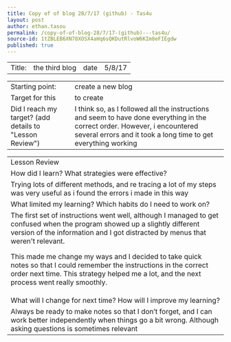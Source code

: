 ```yaml
---
title: Copy of of blog 28/7/17 (github) - Tas4u
layout: post
author: ethan.tasou
permalink: /copy-of-of-blog-28/7/17-(github)---tas4u/
source-id: 1tZBLEB6XN78XOSX4aHq6sQKDutRlvoW6KIm8eFIEgdw
published: true
---
```

<table>
  <tr>
    <td>Title:  </td>
    <td>the third blog </td>
    <td>date </td>
    <td>5/8/17</td>
  </tr>
</table>


<table>
  <tr>
    <td>Starting point:</td>
    <td>create a new blog </td>
  </tr>
  <tr>
    <td>Target for this </td>
    <td>to create </td>
  </tr>
  <tr>
    <td>Did I reach my target? 
(add details to "Lesson Review")</td>
    <td>I think so, as I followed all the instructions and seem to have done everything in the correct order. However, i encountered several errors and it took a long time to get everything working</td>
  </tr>
</table>


<table>
  <tr>
    <td>Lesson Review</td>
  </tr>
  <tr>
    <td>How did I learn? What strategies were effective? </td>
  </tr>
  <tr>
    <td>Trying lots of different methods, and re tracing a lot of my steps was very useful as i found the errors i made in this way</td>
  </tr>
  <tr>
    <td>What limited my learning? Which habits do I need to work on? </td>
  </tr>
  <tr>
    <td>The first set of instructions went well, although I managed to get confused when the program showed up a slightly different version of the information and I got distracted by menus that weren't relevant.  

This made me change my ways and I decided to take quick notes so that I could remember the instructions in the correct order next time.  This strategy helped me a lot, and the next process went really smoothly.</td>
  </tr>
  <tr>
    <td>What will I change for next time? How will I improve my learning?</td>
  </tr>
  <tr>
    <td>Always be ready to make notes so that I don’t forget, and I can work better independently when things go a bit wrong. Although asking questions is sometimes relevant
</td>
  </tr>
</table>


